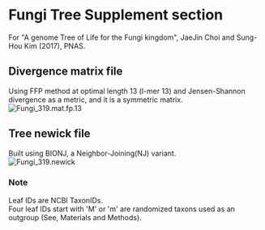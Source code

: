 # Fungi Tree Supplement section
For "A genome Tree of Life for the Fungi kingdom", JaeJin Choi and Sung-Hou Kim (2017), PNAS.  

## Divergence matrix file  
Using FFP method at optimal length 13 (l-mer 13) and Jensen-Shannon divergence as a metric, and it is a symmetric matrix.  
![Fungi_319.mat.fp.13](Fungi_319.mat.fp.13)  

## Tree newick file  
Built using BIONJ, a Neighbor-Joining(NJ) variant.  
![Fungi_319.newick](Fungi_319.newick)  

### Note  
Leaf IDs are NCBI TaxonIDs.  
Four leaf IDs start with 'M' or 'm' are randomized taxons used as an outgroup (See, Materials and Methods).  
